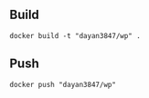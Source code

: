 ## Build

```shell
docker build -t "dayan3847/wp" .
```

## Push

```shell
docker push "dayan3847/wp"
```

